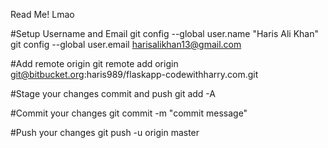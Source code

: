 Read Me! Lmao




#Setup Username and Email
git config --global user.name "Haris Ali Khan"
git config --global user.email harisalikhan13@gmail.com

#Add remote origin
git remote add origin git@bitbucket.org:haris989/flaskapp-codewithharry.com.git

#Stage your changes commit and push
git add -A

#Commit your changes
git commit -m "commit message"

#Push your changes
git push -u origin master
